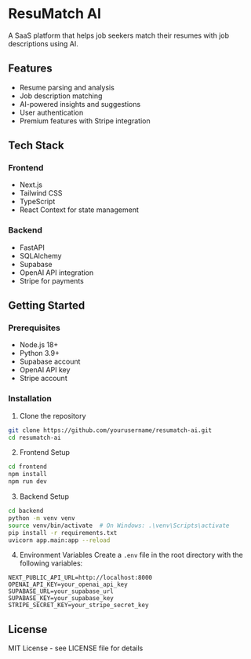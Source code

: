 # ResuMatch AI

A SaaS platform that helps job seekers match their resumes with job descriptions using AI.

## Features

- Resume parsing and analysis
- Job description matching
- AI-powered insights and suggestions
- User authentication
- Premium features with Stripe integration

## Tech Stack

### Frontend
- Next.js
- Tailwind CSS
- TypeScript
- React Context for state management

### Backend
- FastAPI
- SQLAlchemy
- Supabase
- OpenAI API integration
- Stripe for payments

## Getting Started

### Prerequisites
- Node.js 18+
- Python 3.9+
- Supabase account
- OpenAI API key
- Stripe account

### Installation

1. Clone the repository
```bash
git clone https://github.com/yourusername/resumatch-ai.git
cd resumatch-ai
```

2. Frontend Setup
```bash
cd frontend
npm install
npm run dev
```

3. Backend Setup
```bash
cd backend
python -m venv venv
source venv/bin/activate  # On Windows: .\venv\Scripts\activate
pip install -r requirements.txt
uvicorn app.main:app --reload
```

4. Environment Variables
Create a `.env` file in the root directory with the following variables:
```
NEXT_PUBLIC_API_URL=http://localhost:8000
OPENAI_API_KEY=your_openai_api_key
SUPABASE_URL=your_supabase_url
SUPABASE_KEY=your_supabase_key
STRIPE_SECRET_KEY=your_stripe_secret_key
```

## License

MIT License - see LICENSE file for details